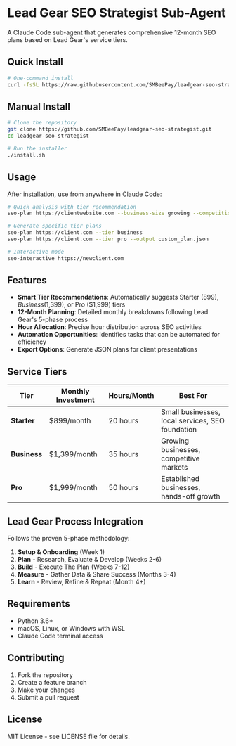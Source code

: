 # Lead Gear SEO Strategist Sub-Agent

A Claude Code sub-agent that generates comprehensive 12-month SEO plans based on Lead Gear's service tiers.

## Quick Install

```bash
# One-command install
curl -fsSL https://raw.githubusercontent.com/SMBeePay/leadgear-seo-strategist/main/install.sh | bash
```

## Manual Install

```bash
# Clone the repository
git clone https://github.com/SMBeePay/leadgear-seo-strategist.git
cd leadgear-seo-strategist

# Run the installer
./install.sh
```

## Usage

After installation, use from anywhere in Claude Code:

```bash
# Quick analysis with tier recommendation
seo-plan https://clientwebsite.com --business-size growing --competition medium

# Generate specific tier plans
seo-plan https://client.com --tier business
seo-plan https://client.com --tier pro --output custom_plan.json

# Interactive mode
seo-interactive https://newclient.com
```

## Features

- **Smart Tier Recommendations**: Automatically suggests Starter ($899), Business ($1,399), or Pro ($1,999) tiers
- **12-Month Planning**: Detailed monthly breakdowns following Lead Gear's 5-phase process
- **Hour Allocation**: Precise hour distribution across SEO activities
- **Automation Opportunities**: Identifies tasks that can be automated for efficiency
- **Export Options**: Generate JSON plans for client presentations

## Service Tiers

| Tier | Monthly Investment | Hours/Month | Best For |
|------|-------------------|-------------|----------|
| **Starter** | $899/month | 20 hours | Small businesses, local services, SEO foundation |
| **Business** | $1,399/month | 35 hours | Growing businesses, competitive markets |
| **Pro** | $1,999/month | 50 hours | Established businesses, hands-off growth |

## Lead Gear Process Integration

Follows the proven 5-phase methodology:

1. **Setup & Onboarding** (Week 1)
2. **Plan** - Research, Evaluate & Develop (Weeks 2-6)
3. **Build** - Execute The Plan (Weeks 7-12)
4. **Measure** - Gather Data & Share Success (Months 3-4)
5. **Learn** - Review, Refine & Repeat (Month 4+)

## Requirements

- Python 3.6+
- macOS, Linux, or Windows with WSL
- Claude Code terminal access

## Contributing

1. Fork the repository
2. Create a feature branch
3. Make your changes
4. Submit a pull request

## License

MIT License - see LICENSE file for details.
